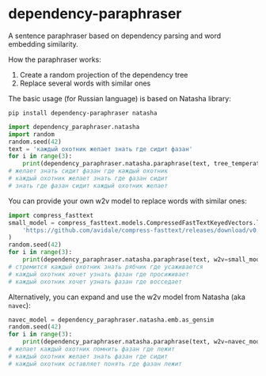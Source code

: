 # dependency-paraphraser
A sentence paraphraser based on dependency parsing 
and word embedding similarity.

How the paraphraser works:
1. Create a random projection of the dependency tree 
2. Replace several words with similar ones

The basic usage (for Russian language) is based on Natasha library:

```
pip install dependency-paraphraser natasha
```

```python
import dependency_paraphraser.natasha
import random
random.seed(42)
text = 'каждый охотник желает знать где сидит фазан'
for i in range(3):
    print(dependency_paraphraser.natasha.paraphrase(text, tree_temperature=2))
# желает знать сидит фазан где каждый охотник
# каждый охотник желает знать где фазан сидит
# знать где фазан сидит каждый охотник желает
```

You can provide your own w2v model to replace words with similar ones:
```python
import compress_fasttext
small_model = compress_fasttext.models.CompressedFastTextKeyedVectors.load(
    'https://github.com/avidale/compress-fasttext/releases/download/v0.0.1/ft_freqprune_100K_20K_pq_100.bin'
)
random.seed(42)
for i in range(3):
    print(dependency_paraphraser.natasha.paraphrase(text, w2v=small_model, p_rep=0.8, min_sim=0.55))
# стремится каждый охотник знать рябчик где усаживается
# каждый охотник хочет узнать фазан где просиживает
# каждый охотник хочет узнать фазан где восседает
```

Alternatively, you can expand and use the w2v model from Natasha (aka `navec`):
```python
navec_model = dependency_paraphraser.natasha.emb.as_gensim
random.seed(42)
for i in range(3):
    print(dependency_paraphraser.natasha.paraphrase(text, w2v=navec_model, p_rep=0.5, min_sim=0.55))
# желает каждый охотник помнить фазан где лежит
# каждый охотник желает знать фазан где сидит
# каждый охотник оставляет понять где фазан лежит
```
